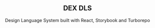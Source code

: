 <div align="center">

  <h2 align="center"><strong>DEX DLS</strong></h2>

  <p align="center">
    Design Language System built with React, Storybook and Turborepo
  </p>

</div>
